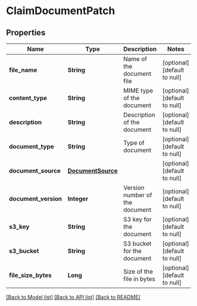 # ClaimDocumentPatch
## Properties

| Name | Type | Description | Notes |
|------------ | ------------- | ------------- | -------------|
| **file\_name** | **String** | Name of the document file | [optional] [default to null] |
| **content\_type** | **String** | MIME type of the document | [optional] [default to null] |
| **description** | **String** | Description of the document | [optional] [default to null] |
| **document\_type** | **String** | Type of document | [optional] [default to null] |
| **document\_source** | [**DocumentSource**](DocumentSource.md) |  | [optional] [default to null] |
| **document\_version** | **Integer** | Version number of the document | [optional] [default to null] |
| **s3\_key** | **String** | S3 key for the document | [optional] [default to null] |
| **s3\_bucket** | **String** | S3 bucket for the document | [optional] [default to null] |
| **file\_size\_bytes** | **Long** | Size of the file in bytes | [optional] [default to null] |

[[Back to Model list]](../README.md#documentation-for-models) [[Back to API list]](../README.md#documentation-for-api-endpoints) [[Back to README]](../README.md)

